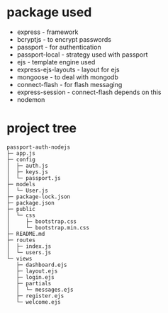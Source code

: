 # package used
- express - framework
- bcryptjs - to encrypt passwords
- passport - for authentication
- passport-local - strategy used with passport
- ejs - template engine used
- express-ejs-layouts - layout for ejs
- mongoose - to deal with mongodb
- connect-flash - for flash messaging
- express-session - connect-flash depends on this
- nodemon

# project tree

```
passport-auth-nodejs
├─ app.js
├─ config
│  ├─ auth.js
│  ├─ keys.js
│  └─ passport.js
├─ models
│  └─ User.js
├─ package-lock.json
├─ package.json
├─ public
│  └─ css
│     ├─ bootstrap.css
│     └─ bootstrap.min.css
├─ README.md
├─ routes
│  ├─ index.js
│  └─ users.js
└─ views
   ├─ dashboard.ejs
   ├─ layout.ejs
   ├─ login.ejs
   ├─ partials
   │  └─ messages.ejs
   ├─ register.ejs
   └─ welcome.ejs

```